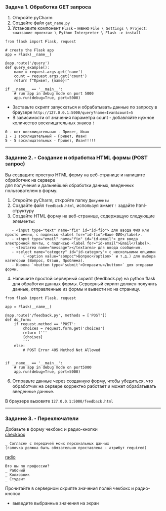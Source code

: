 ### Задача 1. Обработка GET запроса

1. Откройте pyCharm
2. Создайте файл `get_name.py`
3. Установите компонент `Flask` - меню `File \ Settings \ Project:<название проекта> \ Python Interpreter \ Flask -> install`
```
from flask import Flask, request

# create the Flask app
app = Flask(__name__)

@app.route('/query')
def query_example():
    name = request.args.get('name')
    count = request.args.get('count')
    return f"Привет, {name}!"

if __name__ == '__main__':
    # run app in debug mode on port 5000
    app.run(debug=True, port=5000)
```
- Заставьте скрипт запускаться и обрабатывать данные по запросу в браузере
`http://127.0.0.1:5000/query?name=Ivan&count=5`  
- В зависимости от значения параметра count - добавляйте нужное количество восклицательных знаков `!`
```
0 - нет восклицательных - Привет, Иван
1 - 1 восклицательный - Привет, Иван!
5 - 5 восклицательных - Привет, Иван!!!!!
```

<hr>
    
### Задание 2. - Создание и обработка HTML формы (POST запрос)

Вы создадите простую HTML форму на веб-странице и напишите обработчик на сервере  
для получения и дальнейшей обработки данных, введенных пользователем в форму.

1. Откройте pyCharm, откройте папку `Документы`
2. Создайте файл `feedback.html`, используя эммет `!` задайте html-структуру 
3. Создайте HTML форму на веб-странице, содержащую следующие элементы:
```
   - <input type="text" name="fio" id="id-fio"> для ввода ФИО или просто имени, c подписью <label for="id-fio">Ваше ФИО</label>.
   - <input type="email" name="fio" id="id-email"> для ввода электронной почты, c подписью <label for="id-email">Email</label>.
   - <textarea name="message"></textarea> для ввода сообщения.
   - <select name="category" id="id-category"> с несколькими опциями
        (`<option value="вопрос">Вопрос</option>` и т.д.) для выбора категории (Вопрос, Отзыв, Проблема).
   - Кнопка `<button type='submit'>Отправить</button>` для отправки формы.
```
4. Напишите простой серверный скрипт (feedback.py) на python flask для обработки данных формы.
Серверный скрипт должен получить данные, отправленные из формы и вывести их на страницу.
```
from flask import Flask, request

app = Flask(__name__)

@app.route('/feedback.py', methods = ['POST'])
def do_form:
    if request.method == 'POST':
        choices = request.form.get('choices')
        return f'''
        {choises}
        '''
    else:
        # POST Error 405 Method Not Allowed


if __name__ == '__main__':
    # run app in debug mode on port5000
    app.run(debug=True, port=5000)
```
6. Отправьте данные через созданную форму, чтобы убедиться, что обработчик на сервере
корректно работает и может обрабатывать введенные данные.  

В браузере вызовите `127.0.0.1:5000/feedback.html`
<hr>
   
### Задание 3. - Переключатели

Добавьте в форму чекбокс и радио-кнопки  
[checkbox](https://developer.mozilla.org/en-US/docs/Web/HTML/Element/input/checkbox)  
```
_ Согласен с передачей моих персональных данных
(галочка должна быть обязательно проставлена - атрибут required)
```
[radio](https://developer.mozilla.org/en-US/docs/Web/HTML/Element/input/radio)  
```
Вто вы по профессии?
_ Рабочий
_ Колхозник
_ Студент
```
Прочитайте в серверном скрипте значения полей чекбокс и радио-кнопок  
- выведите выбранные значения на экран

